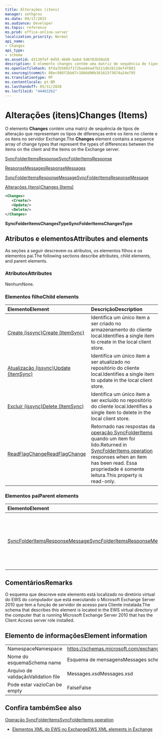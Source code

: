 ```yaml
---
title: Alterações (itens)
manager: sethgros
ms.date: 09/17/2015
ms.audience: Developer
ms.topic: reference
ms.prod: office-online-server
localization_priority: Normal
api_name:
- Changes
api_type:
- schema
ms.assetid: d3139fef-0455-4b89-babd-5d6783b50a58
description: O elemento changes contém uma matriz de sequência de tipos de alteração que representam os tipos de diferenças entre os itens no cliente e os itens no servidor Exchange.
ms.openlocfilehash: 6fda7b5602f172bae84ad7b211db2811def4f883
ms.sourcegitcommit: 88ec988f2bb67c1866d06b361615f3674a24e795
ms.translationtype: MT
ms.contentlocale: pt-BR
ms.lasthandoff: 05/31/2020
ms.locfileid: "44463262"
---
```

# <a name="changes-items"></a><span data-ttu-id="f72d8-103">Alterações (itens)</span><span class="sxs-lookup"><span data-stu-id="f72d8-103">Changes (Items)</span></span>

<span data-ttu-id="f72d8-104">O elemento **Changes** contém uma matriz de sequência de tipos de alteração que representam os tipos de diferenças entre os itens no cliente e os itens no servidor Exchange.</span><span class="sxs-lookup"><span data-stu-id="f72d8-104">The **Changes** element contains a sequence array of change types that represent the types of differences between the items on the client and the items on the Exchange server.</span></span> 
  
[<span data-ttu-id="f72d8-105">SyncFolderItemsResponse</span><span class="sxs-lookup"><span data-stu-id="f72d8-105">SyncFolderItemsResponse</span></span>](syncfolderitemsresponse.md)
  
[<span data-ttu-id="f72d8-106">ResponseMessages</span><span class="sxs-lookup"><span data-stu-id="f72d8-106">ResponseMessages</span></span>](responsemessages.md)
  
[<span data-ttu-id="f72d8-107">SyncFolderItemsResponseMessage</span><span class="sxs-lookup"><span data-stu-id="f72d8-107">SyncFolderItemsResponseMessage</span></span>](syncfolderitemsresponsemessage.md)
  
[<span data-ttu-id="f72d8-108">Alterações (itens)</span><span class="sxs-lookup"><span data-stu-id="f72d8-108">Changes (Items)</span></span>](changes-items.md)
  
```xml
<Changes>
   <Create/>
   <Update/>
   <Delete/>
</Changes>
```

 <span data-ttu-id="f72d8-109">**SyncFolderItemsChangesType**</span><span class="sxs-lookup"><span data-stu-id="f72d8-109">**SyncFolderItemsChangesType**</span></span>
## <a name="attributes-and-elements"></a><span data-ttu-id="f72d8-110">Atributos e elementos</span><span class="sxs-lookup"><span data-stu-id="f72d8-110">Attributes and elements</span></span>

<span data-ttu-id="f72d8-111">As seções a seguir descrevem os atributos, os elementos filhos e os elementos pai.</span><span class="sxs-lookup"><span data-stu-id="f72d8-111">The following sections describe attributes, child elements, and parent elements.</span></span>
  
### <a name="attributes"></a><span data-ttu-id="f72d8-112">Atributos</span><span class="sxs-lookup"><span data-stu-id="f72d8-112">Attributes</span></span>

<span data-ttu-id="f72d8-113">Nenhum</span><span class="sxs-lookup"><span data-stu-id="f72d8-113">None.</span></span>
  
### <a name="child-elements"></a><span data-ttu-id="f72d8-114">Elementos filho</span><span class="sxs-lookup"><span data-stu-id="f72d8-114">Child elements</span></span>

|<span data-ttu-id="f72d8-115">**Elemento**</span><span class="sxs-lookup"><span data-stu-id="f72d8-115">**Element**</span></span>|<span data-ttu-id="f72d8-116">**Descrição**</span><span class="sxs-lookup"><span data-stu-id="f72d8-116">**Description**</span></span>|
|:-----|:-----|
|[<span data-ttu-id="f72d8-117">Create (issync)</span><span class="sxs-lookup"><span data-stu-id="f72d8-117">Create (ItemSync)</span></span>](create-itemsync.md) <br/> |<span data-ttu-id="f72d8-118">Identifica um único item a ser criado no armazenamento do cliente local.</span><span class="sxs-lookup"><span data-stu-id="f72d8-118">Identifies a single item to create in the local client store.</span></span>  <br/> |
|[<span data-ttu-id="f72d8-119">Atualização (issync)</span><span class="sxs-lookup"><span data-stu-id="f72d8-119">Update (ItemSync)</span></span>](update-itemsync.md) <br/> |<span data-ttu-id="f72d8-120">Identifica um único item a ser atualizado no repositório do cliente local.</span><span class="sxs-lookup"><span data-stu-id="f72d8-120">Identifies a single item to update in the local client store.</span></span>  <br/> |
|[<span data-ttu-id="f72d8-121">Excluir (issync)</span><span class="sxs-lookup"><span data-stu-id="f72d8-121">Delete (ItemSync)</span></span>](delete-itemsync.md) <br/> |<span data-ttu-id="f72d8-122">Identifica um único item a ser excluído no repositório do cliente local.</span><span class="sxs-lookup"><span data-stu-id="f72d8-122">Identifies a single item to delete in the local client store.</span></span>  <br/> |
|[<span data-ttu-id="f72d8-123">ReadFlagChange</span><span class="sxs-lookup"><span data-stu-id="f72d8-123">ReadFlagChange</span></span>](readflagchange.md) <br/> |<span data-ttu-id="f72d8-124">Retornado nas respostas da [operação SyncFolderItems](syncfolderitems-operation.md) quando um item foi lido.</span><span class="sxs-lookup"><span data-stu-id="f72d8-124">Returned in [SyncFolderItems operation](syncfolderitems-operation.md) responses when an item has been read.</span></span> <span data-ttu-id="f72d8-125">Essa propriedade é somente leitura.</span><span class="sxs-lookup"><span data-stu-id="f72d8-125">This property is read-only.</span></span>  <br/> |
   
### <a name="parent-elements"></a><span data-ttu-id="f72d8-126">Elementos pai</span><span class="sxs-lookup"><span data-stu-id="f72d8-126">Parent elements</span></span>

|<span data-ttu-id="f72d8-127">**Elemento**</span><span class="sxs-lookup"><span data-stu-id="f72d8-127">**Element**</span></span>|<span data-ttu-id="f72d8-128">**Descrição**</span><span class="sxs-lookup"><span data-stu-id="f72d8-128">**Description**</span></span>|
|:-----|:-----|
|[<span data-ttu-id="f72d8-129">SyncFolderItemsResponseMessage</span><span class="sxs-lookup"><span data-stu-id="f72d8-129">SyncFolderItemsResponseMessage</span></span>](syncfolderitemsresponsemessage.md) <br/> |<span data-ttu-id="f72d8-130">Contém o status e o resultado de uma solicitação de [operação SyncFolderItems](syncfolderitems-operation.md) .</span><span class="sxs-lookup"><span data-stu-id="f72d8-130">Contains the status and result of a [SyncFolderItems operation](syncfolderitems-operation.md) request.</span></span>  <br/> |
   
## <a name="remarks"></a><span data-ttu-id="f72d8-131">Comentários</span><span class="sxs-lookup"><span data-stu-id="f72d8-131">Remarks</span></span>

<span data-ttu-id="f72d8-132">O esquema que descreve este elemento está localizado no diretório virtual do EWS do computador que está executando o Microsoft Exchange Server 2010 que tem a função de servidor de acesso para Cliente instalada.</span><span class="sxs-lookup"><span data-stu-id="f72d8-132">The schema that describes this element is located in the EWS virtual directory of the computer that is running Microsoft Exchange Server 2010 that has the Client Access server role installed.</span></span>
  
## <a name="element-information"></a><span data-ttu-id="f72d8-133">Elemento de informações</span><span class="sxs-lookup"><span data-stu-id="f72d8-133">Element information</span></span>

|||
|:-----|:-----|
|<span data-ttu-id="f72d8-134">Namespace</span><span class="sxs-lookup"><span data-stu-id="f72d8-134">Namespace</span></span>  <br/> |https://schemas.microsoft.com/exchange/services/2006/messages  <br/> |
|<span data-ttu-id="f72d8-135">Nome do esquema</span><span class="sxs-lookup"><span data-stu-id="f72d8-135">Schema name</span></span>  <br/> |<span data-ttu-id="f72d8-136">Esquema de mensagens</span><span class="sxs-lookup"><span data-stu-id="f72d8-136">Messages schema</span></span>  <br/> |
|<span data-ttu-id="f72d8-137">Arquivo de validação</span><span class="sxs-lookup"><span data-stu-id="f72d8-137">Validation file</span></span>  <br/> |<span data-ttu-id="f72d8-138">Messages.xsd</span><span class="sxs-lookup"><span data-stu-id="f72d8-138">Messages.xsd</span></span>  <br/> |
|<span data-ttu-id="f72d8-139">Pode estar vazio</span><span class="sxs-lookup"><span data-stu-id="f72d8-139">Can be empty</span></span>  <br/> |<span data-ttu-id="f72d8-140">False</span><span class="sxs-lookup"><span data-stu-id="f72d8-140">False</span></span>  <br/> |
   
## <a name="see-also"></a><span data-ttu-id="f72d8-141">Confira também</span><span class="sxs-lookup"><span data-stu-id="f72d8-141">See also</span></span>



[<span data-ttu-id="f72d8-142">Operação SyncFolderItems</span><span class="sxs-lookup"><span data-stu-id="f72d8-142">SyncFolderItems operation</span></span>](syncfolderitems-operation.md)


- [<span data-ttu-id="f72d8-143">Elementos XML do EWS no Exchange</span><span class="sxs-lookup"><span data-stu-id="f72d8-143">EWS XML elements in Exchange</span></span>](ews-xml-elements-in-exchange.md)

